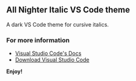 ## All Nighter Italic VS Code theme
A dark VS Code theme for cursive italics.

### For more information
* [Visual Studio Code's Docs](http://code.visualstudio.com/docs)
* [Download Visual Studio Code](https://code.visualstudio.com/download)

**Enjoy!**
